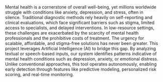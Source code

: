 Mental health is a cornerstone of overall well-being, yet millions worldwide struggle with conditions
like anxiety, depression, and stress, often in silence. Traditional diagnostic methods rely heavily on
self-reporting and clinical evaluations, which face significant barriers such as stigma,
limited access to specialists, and delayed interventions. In low-resource settings, these challenges are
exacerbated by the scarcity of mental health professionals and the prohibitive costs of treatment. The
urgency for scalable, affordable, and stigma-free solutions has never been greater.
This project leverages Artificial Intelligence (AI) to bridge this gap. By analyzing textual or
speech-based inputs, our system identifies patterns indicative of mental health conditions such as
depression, anxiety, or emotional distress. Unlike conventional approaches, this tool operates
autonomously, enabling early detection through features like predictive modeling, personalized risk
scoring, and real-time monitoring.

